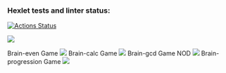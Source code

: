 ### Hexlet tests and linter status:
[![Actions Status](https://github.com/GerusPH/frontend-project-44/workflows/hexlet-check/badge.svg)](https://github.com/GerusPH/frontend-project-44/actions)

<a href="https://codeclimate.com/github/GerusPH/frontend-project-44/maintainability"><img src="https://api.codeclimate.com/v1/badges/34b830e532a0df4f782e/maintainability" /></a>

Brain-even Game
<a href="https://asciinema.org/a/hUIkL1jaNVCMymZgRsFdTBdQt" target="_blank"><img src="https://asciinema.org/a/hUIkL1jaNVCMymZgRsFdTBdQt.svg" /></a>
Brain-calc Game
<a href="https://asciinema.org/a/UFIuIwPZrqEhTOaYSN3yEXCaJ" target="_blank"><img src="https://asciinema.org/a/UFIuIwPZrqEhTOaYSN3yEXCaJ.svg" /></a>
Brain-gcd Game NOD
<a href="https://asciinema.org/a/xLsrwz33r96UxNmljlKhggfzH" target="_blank"><img src="https://asciinema.org/a/xLsrwz33r96UxNmljlKhggfzH.svg" /></a>
Brain-progression Game
<a href="https://asciinema.org/a/fJQSCs0Z5SgKxeMgHEFrgmSh9" target="_blank"><img src="https://asciinema.org/a/fJQSCs0Z5SgKxeMgHEFrgmSh9.svg" /></a>